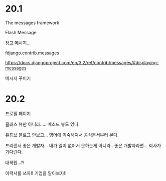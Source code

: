 # 20.1

The messages framework

Flash Message

장고 메시지...

fdjango.contrib.messages

https://docs.djangoproject.com/en/3.2/ref/contrib/messages/#displaying-messages

메시지 꾸미기

# 20.2
프로필 페이지


클래스 뷰만 아니라.....
메소드 뷰도 있다.



유튜브 블로그 안보고...
영어에 익숙해져서 공식문서부터 본다.

프리랜서
좋은 개발자...
내가 일이 없어서 못하는게 아니라..
좋은 개발자라면... 회사가 기다린다.

대학원...?!

이력서를 쓰자!!
기업을 알아보자!!